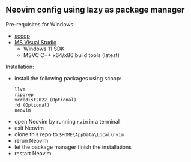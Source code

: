 ## Neovim config using lazy as package manager
Pre-requisites for Windows:
- [scoop](https://scoop.sh/)
- [MS Visual Studio](https://visualstudio.microsoft.com/downloads/)
  - Windows 11 SDK
  - MSVC C++ x64/x86 build tools (latest)

Installation: 
- install the following packages using scoop:
  ```
  llvm
  ripgrep
  vcredist2022 (Optional)
  fd (Optional)
  neovim
  ```
- open Neovim by running `nvim` in a terminal
- exit Neovim
- clone this repo to `$HOME\AppData\Local\nvim`
- rerun Neovim
- let the package manager finish the installations
- restart Neovim
